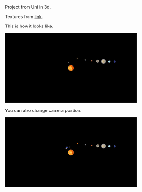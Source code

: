 Project from Uni in 3d.

Textures from  [link](https://www.solarsystemscope.com/textures/).

This is how it looks like.

![Solar System](gif/solarsystemup.gif)

You can also change camera postion.

![Solar System](gif/solarsystemcamera.gif)
